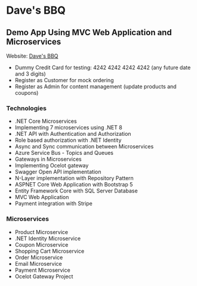 # Dave's BBQ
## Demo App Using MVC Web Application and Microservices

Website: [Dave's BBQ](https://mangoweb20240218153416.azurewebsites.net/)
- Dummy Credit Card for testing: 4242 4242 4242 4242 (any future date and 3 digits)
- Register as Customer for mock ordering
- Register as Admin for content management (update products and coupons)

### Technologies
- .NET Core Microservices
- Implementing 7 microservices using .NET 8
- .NET API with Authentication and Authorization
- Role based authorization with .NET Identity
- Async and Sync communication between Microservices
- Azure Service Bus - Topics and Queues
- Gateways in Microservices
- Implementing Ocelot gateway
- Swagger Open API implementation
- N-Layer implementation with Repository Pattern
- ASPNET Core Web Application with Bootstrap 5
- Entity Framework Core with SQL Server Database
- MVC Web Application
- Payment integration with Stripe

### Microservices
- Product Microservice
- .NET Identity Microservice
- Coupon Microservice
- Shopping Cart Microservice
- Order Microservice
- Email Microservice
- Payment Microservice
- Ocelot Gateway Project

